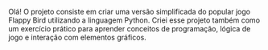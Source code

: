 Olá!
O projeto consiste em criar uma versão simplificada do popular jogo Flappy Bird utilizando a linguagem Python. Criei esse projeto também como um exercício prático para aprender conceitos de programação, lógica de jogo e interação com elementos gráficos.